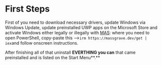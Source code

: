 # First Steps

First of you need to download necessary drivers, update Windows via Windows Update, update preinstalled UWP apps on the Microsoft Store and activate Windows either legally or illegally with [MAS](https://github.com/massgravel/Microsoft-Activation-Scripts): where you need to open PowerShell, copy-paste this -->`irm https://massgrave.dev/get | iex`and follow onscreen instructions.

After finishing all of that uninstall **EVERTHING you can** that came preinstalled and is listed on the Start Menu**.**
